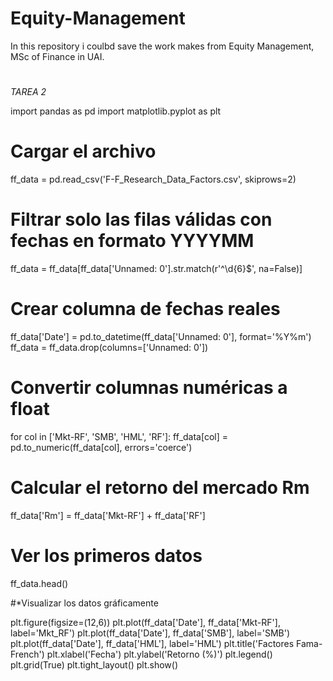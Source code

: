 # Equity-Management
In this repository i coulbd save the work makes from Equity Management, MSc of Finance in UAI.

# 
*TAREA 2*

import pandas as pd
import matplotlib.pyplot as plt

# Cargar el archivo
ff_data = pd.read_csv('F-F_Research_Data_Factors.csv', skiprows=2)

# Filtrar solo las filas válidas con fechas en formato YYYYMM
ff_data = ff_data[ff_data['Unnamed: 0'].str.match(r'^\d{6}$', na=False)]

# Crear columna de fechas reales
ff_data['Date'] = pd.to_datetime(ff_data['Unnamed: 0'], format='%Y%m')
ff_data = ff_data.drop(columns=['Unnamed: 0'])

# Convertir columnas numéricas a float
for col in ['Mkt-RF', 'SMB', 'HML', 'RF']:
    ff_data[col] = pd.to_numeric(ff_data[col], errors='coerce')

# Calcular el retorno del mercado Rm
ff_data['Rm'] = ff_data['Mkt-RF'] + ff_data['RF']

# Ver los primeros datos
ff_data.head()


#*Visualizar los datos gráficamente

plt.figure(figsize=(12,6))
plt.plot(ff_data['Date'], ff_data['Mkt-RF'], label='Mkt_RF')
plt.plot(ff_data['Date'], ff_data['SMB'], label='SMB')
plt.plot(ff_data['Date'], ff_data['HML'], label='HML')
plt.title('Factores Fama-French')
plt.xlabel('Fecha')
plt.ylabel('Retorno (%)')
plt.legend()
plt.grid(True)
plt.tight_layout()
plt.show()



